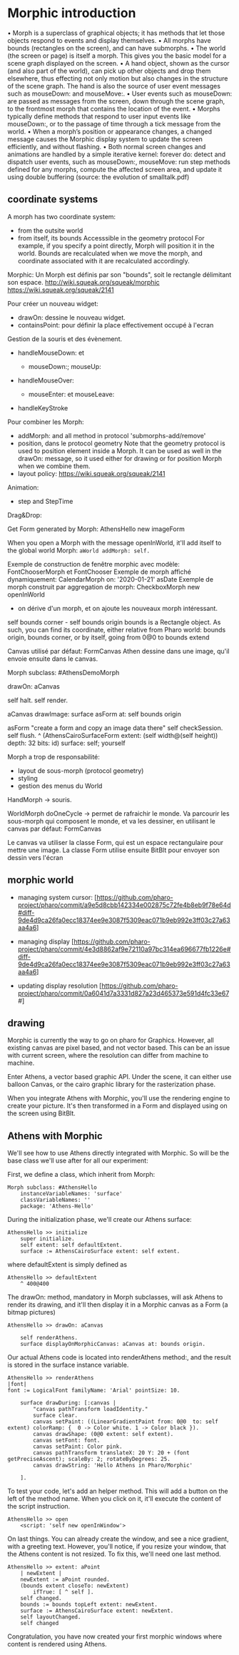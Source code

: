 # Morphic introduction

• Morph is a superclass of graphical objects; it has methods that let those objects respond to events and display themselves.
• All morphs have bounds (rectangles on the screen), and can have submorphs.
• The world (the screen or page) is itself a morph. This gives you the basic model for a scene graph displayed on the screen.
• A hand object, shown as the cursor (and also part of the world), can pick up other objects and drop them elsewhere, thus effecting not only motion but also changes in the structure of the scene graph. The hand is also the source of user event messages such as mouseDown: and mouseMove:.
• User events such as mouseDown: are passed as messages from the screen, down through the scene graph, to the frontmost morph that contains the location of the event.
• Morphs typically define methods that respond to user input events like mouseDown:, or to the passage of time through a tick message from the world.
• When a morph’s position or appearance changes, a changed message causes the Morphic display system to update the screen efficiently, and without flashing.
• Both normal screen changes and animations are handled by a simple iterative kernel:
    forever do:
    detect and dispatch user events, such as mouseDown:, mouseMove:
    run step methods defined for any morphs,
    compute the affected screen area, and update it using double buffering
(source: the evolution of smalltalk.pdf)

## coordinate systems

A morph has two coordinate system:

- from the outsite world
- from itself, its bounds
Accesssible in the geometry protocol
For example, if you specify a point directly, Morph will position it in the world.
Bounds are recalculated when we move the morph, and coordinate associated with it
are recalculated accordingly.

Morphic:
Un Morph est définis par son "bounds", soit le rectangle délimitant son espace.
<http://wiki.squeak.org/squeak/morphic>
<https://wiki.squeak.org/squeak/2141>

Pour créer un nouveau widget:

- drawOn: dessine le nouveau widget.
- containsPoint: pour définir la place effectivement occupé à l'ecran

Gestion de la souris et des évènement.

- handleMouseDown: et
  - mouseDown:; mouseUp:

- handleMouseOver:
  - mouseEnter: et mouseLeave:

- handleKeyStroke

Pour combiner les Morph:

- addMorph: and all method in protocol 'submorphs-add/remove'
- position, dans le protocol geometry
Note that the geometry protocol is used to position element inside a Morph.
It can be used as well in the drawOn: message, so it used either for drawing
or for position Morph when we combine them.
- layout policy: <https://wiki.squeak.org/squeak/2141>

Animation:

- step and StepTime

Drag&Drop:

Get Form generated by Morph: AthensHello new imageForm  

When you open a Morph with the message openInWorld, it'll add itself to the
global world Morph: `aWorld addMorph: self.`

Exemple de construction de fenêtre morphic avec modèle: FontChooserMorph et FontChooser
Exemple de morph affiché dynamiquement: CalendarMorph on: '2020-01-21' asDate
Exemple de morph construit par aggregation de morph: CheckboxMorph  new openInWorld

- on dérive d'un morph, et on ajoute les nouveaux morph intéressant.

self bounds corner - self bounds origin
bounds is a Rectangle object. As such, you can find its coordinate,
either relative from Pharo world: bounds origin, bounds corner,
or by itself, going from 0@0 to bounds extend

Canvas utilisé par défaut: FormCanvas
Athen dessine dans une image, qu'il envoie ensuite dans le canvas.

Morph subclass: #AthensDemoMorph

drawOn: aCanvas

self halt.
 self render.

 aCanvas
  drawImage: surface asForm at: self bounds origin

asForm
 "create a form and copy an image data there"
 self checkSession.
 self flush.
  ^ (AthensCairoSurfaceForm extent: (self width@(self height)) depth: 32 bits: id)
  surface: self;
  yourself

Morph a trop de responsabilité:

- layout de sous-morph (protocol geometry)
- styling
- gestion des menus du World

HandMorph -> souris.

WorldMorph doOneCycle -> permet de rafraichir le monde.
Va parcourir les sous-morph qui composent le monde, et va les dessiner, en utilisant le canvas par défaut: FormCanvas

Le canvas va utiliser la classe Form, qui est un espace rectangulaire pour mettre une image.
La classe Form utilise ensuite BitBlt pour envoyer son dessin vers l'écran

## morphic world

- managing system cursor:
[https://github.com/pharo-project/pharo/commit/a9e5d8cbb142334e002875c72fe4b8eb9f78e64d#diff-9de4d9ca26fa0ecc18374ee9e3087f5309eac071b9eb992e3ff03c27a63aa4a6]

- managing display
[https://github.com/pharo-project/pharo/commit/4e3d8862af9e72110a97bc314ea696677fb1226e#diff-9de4d9ca26fa0ecc18374ee9e3087f5309eac071b9eb992e3ff03c27a63aa4a6]

- updating display resolution
[<https://github.com/pharo-project/pharo/commit/0a6041d7a3331d827a23d465373e591d4fc33e67>#]

## drawing

Morphic is currently the way to go on pharo for Graphics. However, all existing canvas
are pixel based, and not vector based. This can be an issue with current screen,
where the resolution can differ from machine to machine.

Enter Athens, a vector based graphic API. Under the scene, it can either use
balloon Canvas, or the cairo graphic library for the rasterization phase.

When you integrate Athens with Morphic, you'll use the rendering engine to
create your picture. It's then transformed in a Form and displayed using on
the screen using BitBlt.

## Athens with Morphic

We'll see how to use Athens directly integrated with Morphic. So will be the
base class we'll use after for all our experiment:

First, we define a class, which inherit from Morph:

```smalltalk
Morph subclass: #AthensHello
    instanceVariableNames: 'surface'
    classVariableNames: ''
    package: 'Athens-Hello'
```

During the initialization phase, we'll create our Athens surface:

```smalltalk
AthensHello >> initialize
    super initialize.
    self extent: self defaultExtent.
    surface := AthensCairoSurface extent: self extent.
```

where defaultExtent is simply defined as

```smalltalk
AthensHello >> defaultExtent
    ^ 400@400
```

The drawOn: method, mandatory in Morph subclasses, will ask Athens to render
its drawing, and it'll then display it in a Morphic canvas as a Form (a bitmap
pictures)

```smalltalk
AthensHello >> drawOn: aCanvas

    self renderAthens.
    surface displayOnMorphicCanvas: aCanvas at: bounds origin.
```

Our actual Athens code is located into renderAthens method:, and the result is
stored in the surface instance variable.

```smalltalk
AthensHello >> renderAthens
|font|
font := LogicalFont familyName: 'Arial' pointSize: 10.

    surface drawDuring: [:canvas | 
        "canvas pathTransform loadIdentity."
        surface clear. 
        canvas setPaint: ((LinearGradientPaint from: 0@0  to: self extent) colorRamp: {  0 -> Color white. 1 -> Color black }).
        canvas drawShape: (0@0 extent: self extent). 
        canvas setFont: font. 
        canvas setPaint: Color pink.
        canvas pathTransform translateX: 20 Y: 20 + (font getPreciseAscent); scaleBy: 2; rotateByDegrees: 25.
        canvas drawString: 'Hello Athens in Pharo/Morphic'
        
    ].
```

To test your code, let's add an helper method. This will add a button on the left
of the method name. When you click on it, it'll execute the content of the
script instruction.

```smalltalk
AthensHello >> open
    <script: 'self new openInWindow'>
```

On last things. You can already create the window, and see a nice gradient, with
a greeting text. However, you'll notice, if you resize your window, that the
Athens content is not resized. To fix this, we'll need one last method.

```smalltalk
AthensHello >> extent: aPoint
    | newExtent |
    newExtent := aPoint rounded.
    (bounds extent closeTo: newExtent)
        ifTrue: [ ^ self ].
    self changed.
    bounds := bounds topLeft extent: newExtent.
    surface := AthensCairoSurface extent: newExtent.
    self layoutChanged.
    self changed
```

Congratulation, you have now created your first morphic windows where content
is rendered using Athens.

